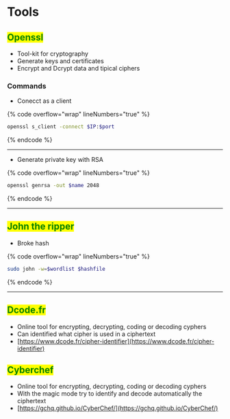 # Tools

## <mark style="color:green;">Openssl</mark>

* Tool-kit for cryptography
* Generate keys and certificates
* Encrypt and Dcrypt data and tipical ciphers

### **Commands**

* Conecct as a client

{% code overflow="wrap" lineNumbers="true" %}
```bash
openssl s_client -connect $IP:$port
```
{% endcode %}

***

* Generate private key with RSA

{% code overflow="wrap" lineNumbers="true" %}
```bash
openssl genrsa -out $name 2048
```
{% endcode %}

***



## <mark style="color:green;">John the ripper</mark>

* Broke hash

{% code overflow="wrap" lineNumbers="true" %}
```bash
sudo john -w=$wordlist $hashfile
```
{% endcode %}

***



## <mark style="color:green;">Dcode.fr</mark>

* Online tool for encrypting, decrypting, coding or decoding cyphers
* Can identified what cipher is used in a ciphertext
* [https://www.dcode.fr/cipher-identifier](https://www.dcode.fr/cipher-identifier)



## <mark style="color:green;">Cyberchef</mark>

* Online tool for encrypting, decrypting, coding or decoding cyphers
* With the magic mode try to identify and decode automatically the ciphertext
* [https://gchq.github.io/CyberChef/](https://gchq.github.io/CyberChef/)
